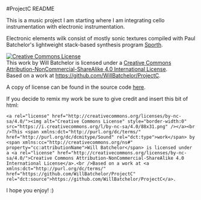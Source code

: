 #ProjectC README

This is a music project I am starting where I am integrating cello instrumentation with electronic instrumentation.

Electronic elements wilk consist of mostly sonic textures compiled with Paul Batchelor's lightweight stack-based synthesis program [Sporth](https://github.com/PaulBatchelor/Sporth).

<a rel="license" href="http://creativecommons.org/licenses/by-nc-sa/4.0/"><img alt="Creative Commons License" style="border-width:0" src="https://i.creativecommons.org/l/by-nc-sa/4.0/88x31.png" /></a><br />This <span xmlns:dct="http://purl.org/dc/terms/" href="http://purl.org/dc/dcmitype/Sound" rel="dct:type">work</span> by <span xmlns:cc="http://creativecommons.org/ns#" property="cc:attributionName">Will Batchelor</span> is licensed under a <a rel="license" href="http://creativecommons.org/licenses/by-nc-sa/4.0/">Creative Commons Attribution-NonCommercial-ShareAlike 4.0 International License</a>.<br />Based on a work at <a xmlns:dct="http://purl.org/dc/terms/" href="https://github.com/WillBatchelor/ProjectC" rel="dct:source">https://github.com/WillBatchelor/ProjectC</a>.

A copy of license can be found in the source code [here](LISCENCE.txt).


If you decide to remix my work be sure to give credit and insert this bit of html:

```
<a rel="license" href="http://creativecommons.org/licenses/by-nc-sa/4.0/"><img alt="Creative Commons License" style="border-width:0" src="https://i.creativecommons.org/l/by-nc-sa/4.0/88x31.png" /></a><br />This <span xmlns:dct="http://purl.org/dc/terms/" href="http://purl.org/dc/dcmitype/Sound" rel="dct:type">work</span> by <span xmlns:cc="http://creativecommons.org/ns#" property="cc:attributionName">Will Batchelor</span> is licensed under a <a rel="license" href="http://creativecommons.org/licenses/by-nc-sa/4.0/">Creative Commons Attribution-NonCommercial-ShareAlike 4.0 International License</a>.<br />Based on a work at <a xmlns:dct="http://purl.org/dc/terms/" href="https://github.com/WillBatchelor/ProjectC" rel="dct:source">https://github.com/WillBatchelor/ProjectC</a>.
```

I hope you enjoy! :)
